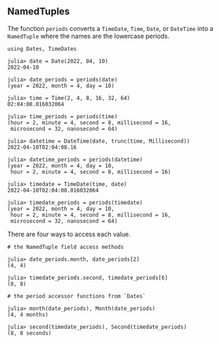 ## NamedTuples

The function `periods` converts a `TimeDate`, `Time`, `Date`, or `DateTime`
into a `NamedTuple` where the names are the lowercase periods.

```
using Dates, TimeDates

julia> date = Date(2022, 04, 10)
2022-04-10

julia> date_periods = periods(date)
(year = 2022, month = 4, day = 10)

julia> time = Time(2, 4, 8, 16, 32, 64)
02:04:08.016032064

julia> time_periods = periods(time)
(hour = 2, minute = 4, second = 8, millisecond = 16,
 microsecond = 32, nanosecond = 64)

julia> datetime = DateTime(date, trunc(time, Millisecond))
2022-04-10T02:04:08.16

julia> datetime_periods = periods(datetime)
(year = 2022, month = 4, day = 10,
 hour = 2, minute = 4, second = 8, millisecond = 16)

julia> timedate = TimeDate(time, date)
2022-04-10T02:04:08.016032064

julia> timedate_periods = periods(timedate)
(year = 2022, month = 4, day = 10,
 hour = 2, minute = 4, second = 8, millisecond = 16,
 microsecond = 32, nanosecond = 64)
```

There are four ways to access each value.

```
# the NamedTuple field access methods

julia> date_periods.month, date_periods[2]
(4, 4)

julia> timedate_periods.second, timedate_periods[6]
(8, 8)

# the period accessor functions from `Dates`

julia> month(date_periods), Month(date_periods)
(4, 4 months)

julia> second(timedate_periods), Second(timedate_periods)
(8, 8 seconds)
```
